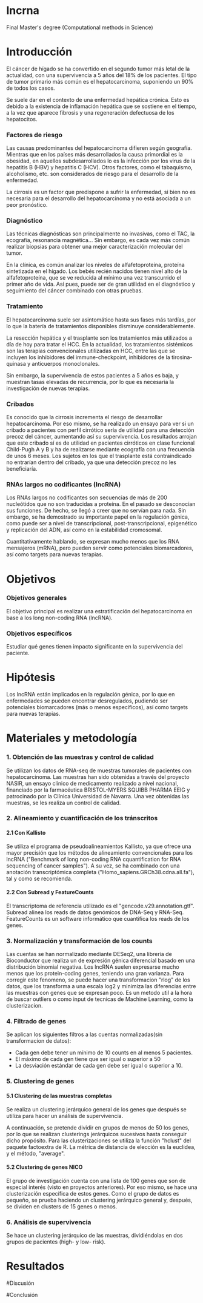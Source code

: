 # lncrna
Final Master's degree (Computational methods in Science)
# Introducción
El cáncer de hígado se ha convertido en el segundo tumor más letal de la actualidad, con una supervivencia a 5 años del 18% de los pacientes. El tipo de tumor primario más común es el hepatocarcinoma, suponiendo un 90% de todos los casos. 

Se suele dar en el contexto de una enfermedad hepática crónica. Esto es debido a la existencia de inflamación hepática que se sostiene en el tiempo, a la vez que aparece fibrosis y una regeneración defectuosa de los hepatocitos.

### Factores de riesgo
Las causas predominantes del hepatocarcinoma difieren según geografía. Mientras que en los países más desarrollados la causa primordial es la obesidad, en aquellos subdesarrollados lo es la infección por los virus de la hepatitis B (HBV) y hepatitis C (HCV).
Otros factores, como el tabaquismo, alcoholismo, etc. son considerados de riesgo para el desarrollo de la enfermedad.

La cirrosis es un factor que predispone a sufrir la enfermedad, si bien no es necesaria para el desarrollo del hepatocarcinoma y no está asociada a un peor pronóstico.

### Diagnóstico
Las técnicas diagnósticas son principalmente no invasivas, como el TAC, la ecografía, resonancia magnética... Sin embargo, es cada vez más común realizar biopsias para obtener una mejor caracterización molecular del tumor.

En la clínica, es común analizar los niveles de alfafetoproteína, proteína sintetizada en el hígado.
Los bebés recién nacidos tienen nivel alto de la alfafetoproteína, que se ve reducida al mínimo una vez transcurrido el primer año de vida. Así pues, puede ser de gran utilidad en el diagnóstico y seguimiento del cáncer combinado con otras pruebas. 

### Tratamiento

El hepatocarcinoma suele ser asintomático hasta sus fases más tardías, por lo que la batería de tratamientos disponibles disminuye considerablemente.

La resección hepática y el trasplante son los tratamientos más utilizados a día de hoy para tratar el HCC. En la actualidad, los tratamientos sistémicos son las terapias convencionales utilizadas en HCC, entre las que se incluyen los inhibidores del immune-checkpoint, inhibidores de la tirosina-quinasa y anticuerpos monoclonales. 

Sin embargo, la supervivencia de estos pacientes a 5 años es baja, y muestran tasas elevadas de recurrencia, por lo que es necesaria la investigación de nuevas terapias. 

### Cribados
Es conocido que la cirrosis incrementa el riesgo de desarrollar hepatocarcinoma. Por eso mismo, se ha realizado un ensayo para ver si un cribado a pacientes con perfil cirrótico  sería de utilidad para una detección precoz del cáncer, aumentando así su supervivencia. 
Los resultados arrojan que este cribado sí es de utilidad en pacientes cirróticos en clase funcional Child-Pugh A y B y ha de realizarse mediante ecografía con una frecuencia de unos 6 meses. Los sujetos en los que el trasplante está contraindicado no entrarían dentro del cribado, ya que una detección precoz no les beneficiaría.

### RNAs largos no codificantes (lncRNA)
Los RNAs largos no codificantes son secuencias de más de 200 nucleótidos que no son traducidas a proteína. 
En el pasado se desconocían sus funciones. De hecho, se llegó a creer que no servían para nada.
Sin embargo, se ha demostrado su importante papel en la regulación génica, como puede ser a nivel de transcripcional, post-transcripcional, epigenético y replicación del ADN, así como en la estabilidad cromosomal.

Cuantitativamente hablando, se expresan mucho menos que los RNA mensajeros (mRNA), pero pueden servir como potenciales biomarcadores, así como targets para nuevas terapias.



# Objetivos

### Objetivos generales
El objetivo principal es realizar una estratificación del hepatocarcinoma en base a los long non-coding RNA (lncRNA).

### Objetivos específicos
Estudiar qué genes tienen impacto significante en la supervivencia del paciente.

# Hipótesis
Los lncRNA están implicados en la regulación génica, por lo que en enfermedades se pueden encontrar desregulados, pudiendo ser potenciales biomarcadores (más o menos específicos), así como targets para nuevas terapias. 


# Materiales y metodología
### 1. Obtención de las muestras y control de calidad
Se utilizan los datos de RNA-seq de muestras tumorales de pacientes con hepatocarcinoma. Las muestras han sido obtenidas a través del proyecto NASIR, un ensayo clínico de medicamento realizado a nivel nacional, financiado por la farmacéutica BRISTOL-MYERS SQUIBB PHARMA EEIG y patrocinado por la Clínica Universidad de Navarra.
Una vez obtenidas las muestras, se les realiza un control de calidad.

### 2. Alineamiento y cuantificación de los tránscritos
#### 2.1 Con Kallisto
Se utiliza el programa de pseudoalineamientos Kallisto, ya que ofrece una mayor precisión que los métodos de alineamiento convencionales para los lncRNA ("Benchmark of long non-coding RNA cquantification for RNA sequencing of cancer samples"). A su vez, se ha combinado con una anotación transcriptómica completa ("Homo_sapiens.GRCh38.cdna.all.fa"), tal y como se recomienda. 

#### 2.2 Con Subread y FeatureCounts
El transcriptoma de referencia utilizado es el "gencode.v29.annotation.gtf". Subread alinea los reads de datos genómicos de DNA-Seq y RNA-Seq.
FeatureCounts es un software informático que cuantifica los reads de los genes.

### 3. Normalización y transformación de los counts
Las cuentas se han normalizado mediante DESeq2, una librería de Bioconductor que realiza un de expresión génica diferencial basado en una distribución binomial negativa. 
Los lncRNA suelen expresarse mucho menos que los protein-coding genes, teniendo una gran varianza. Para corregir este fenomeno, se puede hacer una transformacion "rlog" de los datos, que los transforma a una escala log2 y minimiza las diferencias entre las muestras con genes que se expresan poco. Es un metodo util a la hora de buscar outliers o como input de tecnicas de Machine Learning, como la clusterizacion.

### 4. Filtrado de genes
Se aplican los siguientes filtros a las cuentas normalizadas(sin transformacion de datos):
- Cada gen debe tener un mínimo de 10 counts en al menos 5 pacientes.
- El máximo de cada gen tiene que ser igual o superior a 50
- La desviación estándar de cada gen debe ser igual o superior a 10.

### 5. Clustering de genes
#### 5.1 Clustering de las muestras completas
Se realiza un clustering jerárquico general de los genes que después se utiliza para hacer un análisis de supervivencia.

A continuación, se pretende dividir  en grupos de menos de 50 los genes, por lo que se realizan clusterings jerárquicos sucesivos hasta conseguir dicho propósito.
Para las clusterizaciones se utiliza la función "hclust" del paquete factoextra de R. La métrica de distancia de elección es la euclidea, y el método, "average". 
#### 5.2 Clustering de genes NICO
El grupo de investigación cuenta con una lista de 100 genes que son de especial interés (visto en proyectos anteriores). Por eso mismo, se hace una clusterización específica de estos genes.
Como el grupo de datos es pequeño, se prueba haciendo un clustering jerárquico general y, después, se dividen en clusters de 15 genes o menos.


### 6. Análisis de supervivencia
Se hace un clustering jerárquico de las muestras, dividiéndolas en dos grupos de pacientes (high- y low- risk).




# Resultados




#Discusión

#Conclusión

